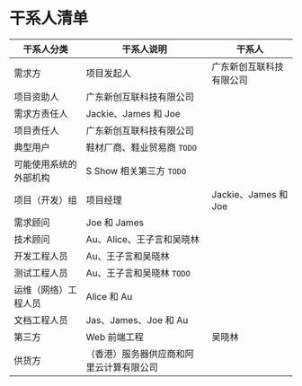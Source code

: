# 干系人清单
干系人分类 | 干系人说明 | 干系人
--- | --- | ---
需求方 | 项目发起人 | 广东新创互联科技有限公司
 | 项目资助人 | 广东新创互联科技有限公司
 | 需求方责任人 | Jackie、James 和 Joe
 | 项目责任人 | 广东新创互联科技有限公司
 | 典型用户 | 鞋材厂商、鞋业贸易商 `TODO`
 | 可能使用系统的外部机构 | S Show 相关第三方 `TODO`
项目（开发）组 | 项目经理 | Jackie、James 和 Joe
 | 需求顾问 | Joe 和 James
 | 技术顾问 | Au、Alice、王子言和吴晓林
 | 开发工程人员 | Au、王子言和吴晓林
 | 测试工程人员 | Au、王子言和吴晓林 `TODO`
 | 运维（网络）工程人员 | Alice 和 Au
 | 文档工程人员 | Jas、James、Joe 和 Au
第三方 | Web 前端工程 | 吴晓林
 | 供货方 | （香港）服务器供应商和阿里云计算有限公司
